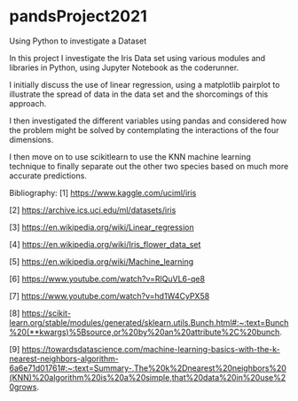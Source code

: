# pandsProject2021
Using Python to investigate a Dataset

In this project I investigate the Iris Data set using various modules and libraries in Python, using Jupyter Notebook as the coderunner. 

I initially discuss the use of linear regression, using a matplotlib pairplot to illustrate the spread of data in the data set and the shorcomings of this approach.

I then investigated the different variables using pandas and considered how the problem might be solved by contemplating the interactions of the four dimensions.

I then move on to use scikitlearn to use the KNN machine learning technique to finally separate out the other two species based on much more accurate predictions.



Bibliography:
[1] https://www.kaggle.com/uciml/iris

[2] https://archive.ics.uci.edu/ml/datasets/iris

[3] https://en.wikipedia.org/wiki/Linear_regression

[4] https://en.wikipedia.org/wiki/Iris_flower_data_set

[5] https://en.wikipedia.org/wiki/Machine_learning

[6] https://www.youtube.com/watch?v=RlQuVL6-qe8

[7] https://www.youtube.com/watch?v=hd1W4CyPX58

[8] https://scikit-learn.org/stable/modules/generated/sklearn.utils.Bunch.html#:~:text=Bunch%20(**kwargs)%5Bsource,or%20by%20an%20attribute%2C%20bunch.

[9] https://towardsdatascience.com/machine-learning-basics-with-the-k-nearest-neighbors-algorithm-6a6e71d01761#:~:text=Summary-,The%20k%2Dnearest%20neighbors%20(KNN)%20algorithm%20is%20a%20simple,that%20data%20in%20use%20grows.
